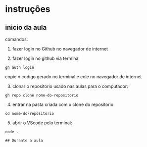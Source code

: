 # instruções

## inicio da aula
comandos:

1) fazer login no Github no navegador de internet

2) fazer login no github via terminal 
```
gh auth login
```
copie o codigo gerado no terminal e cole no navegador de internet

3) clonar o repositorio usado nas aulas para o computador:
```
gh repo clone nome-do-repositorio
```

4) entrar na pasta criada com o clone do repositorio
```
cd nome-do-repositorio
```
5) abrir o VScode pelo terminal:

```
code .

## Durante a aula

